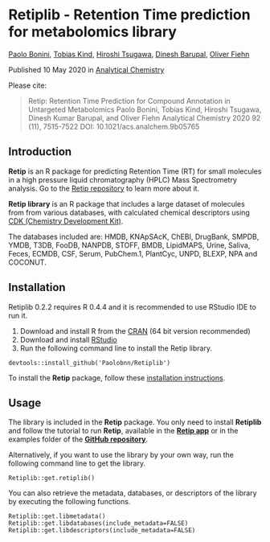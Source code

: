 # Retiplib - Retention Time prediction for metabolomics library

[Paolo Bonini](https://www.researchgate.net/profile/Paolo-Bonini-2), [Tobias Kind](https://fiehnlab.ucdavis.edu/staff/kind), [Hiroshi Tsugawa](https://www.researchgate.net/profile/Hiroshi-Tsugawa), [Dinesh Barupal](https://fiehnlab.ucdavis.edu/component/contact/contact/11-members/14-wcmc/30), [Oliver Fiehn](https://fiehnlab.ucdavis.edu/staff/fiehn)

Published 10 May 2020 in [Analytical Chemistry](https://pubs.acs.org/doi/10.1021/acs.analchem.9b05765)

Please cite:

> Retip: Retention Time Prediction for Compound Annotation in Untargeted Metabolomics Paolo Bonini, Tobias Kind, Hiroshi Tsugawa, Dinesh Kumar Barupal, and Oliver Fiehn Analytical Chemistry 2020 92 (11), 7515-7522 DOI: 10.1021/acs.analchem.9b05765

## Introduction

**Retip** is an R package for predicting Retention Time (RT) for small molecules in a high pressure liquid chromatography (HPLC) Mass Spectrometry analysis. Go to the [Retip repository]((https://github.com/PaoloBnn/Retip/tree/master?tab=readme-ov-file)) to learn more about it. 

**Retip library** is an R package that includes a large dataset of molecules from  from various databases, with calculated chemical descriptors using [CDK (Chemistry Development Kit)](https://cdk.github.io/).

The databases included are: HMDB, KNApSAcK, ChEBI, DrugBank, SMPDB, YMDB, T3DB, FooDB, NANPDB, STOFF, BMDB, LipidMAPS, Urine, Saliva, Feces, ECMDB, CSF, Serum, PubChem.1, PlantCyc, UNPD, BLEXP, NPA and COCONUT.

## Installation

Retiplib 0.2.2 requires R 0.4.4 and it is recommended to use RStudio IDE to run it.

1.  Download and install R from the [CRAN](https://cran.r-project.org/) (64 bit version recommended)
2.  Download and install [RStudio](https://posit.co/download/rstudio-desktop/#download)
3.  Run the following command line to install the Retip library.

```{r}
devtools::install_github('Paolobnn/Retiplib')
```

To install the **Retip** package, follow these [installation instructions]((https://github.com/PaoloBnn/Retip/tree/master?tab=readme-ov-file)).

## Usage

The library is included in the **Retip** package. You only need to install **Retiplib** and follow the tutorial to run **Retip**, available in the [**Retip app**](https://www.retip.app/) or in the examples folder of the [**GitHub repository**](https://github.com/PaoloBnn/Retip/tree/master?tab=readme-ov-file).

Alternatively, if you want to use the library by your own way, run the following command line to get the library.

```{r}
Retiplib::get.retiplib()
```

You can also retrieve the metadata, databases, or descriptors of the library by executing the following functions.

```{r}
Retiplib::get.libmetadata()
Retiplib::get.libdatabases(include_metadata=FALSE)
Retiplib::get.libdescriptors(include_metadata=FALSE)
```
